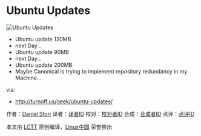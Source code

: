 Ubuntu Updates
===============

![Ubuntu Updates](http://turnoff.us/image/en/ubuntu-updates.png)

- Ubuntu update 120MB
- next Day...
- Ubuntu update 90MB
- next Day...
- Ubuntu update 200MB
- Maybe Canonical is trying to implement repository redundancy in my Machine...

via:
- http://turnoff.us/geek/ubuntu-updates/

作者：[Daniel Stori][a]
译者：[译者ID](https://github.com/译者ID)
校对：[校对者ID](https://github.com/校对者ID)
合成：[合成者ID](https://github.com/合成者ID)
点评：[点评ID](https://github.com/点评者ID)

本文由 [LCTT](https://github.com/LCTT/TranslateProject) 原创编译，[Linux中国](https://linux.cn/) 荣誉推出

[a]:http://turnoff.us/about/
